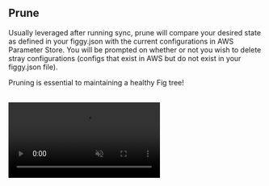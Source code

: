 
## Prune

Usually leveraged after running sync, prune will compare your desired state as defined in your 
figgy.json with the current configurations in AWS Parameter Store. You will be prompted on whether or not you wish to 
delete stray configurations (configs that exist in AWS but do not exist in your figgy.json file).

Pruning is essential to maintaining a healthy Fig tree!

<br/>
<video autoplay loop muted class="video"><source src="/images/videos/prune.mp4" type="video/mp4"></video>
<br/>
